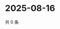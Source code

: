 # 2025-08-16

共 0 条

<!-- BEGIN ZHIHUQUESTIONS -->
<!-- 最后更新时间 Sat Aug 16 2025 14:15:55 GMT+0800 (China Standard Time) -->

<!-- END ZHIHUQUESTIONS -->
